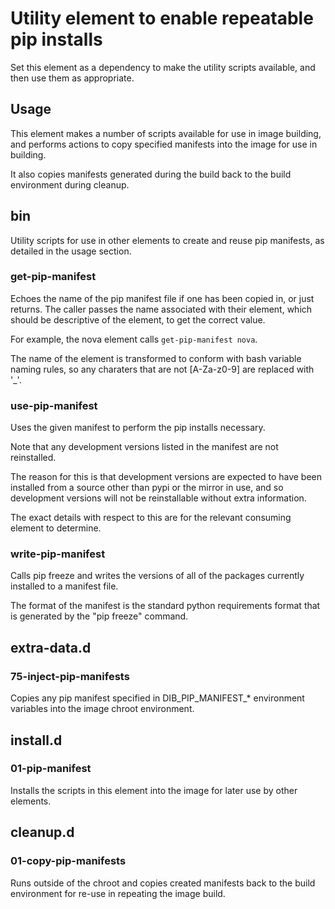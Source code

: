 Utility element to enable repeatable pip installs
=================================================

Set this element as a dependency to make the utility scripts available,
and then use them as appropriate.

## Usage
This element makes a number of scripts available for use in image building, and
performs actions to copy specified manifests into the image for use in building.

It also copies manifests generated during the build back to the build environment
during cleanup.

## bin
Utility scripts for use in other elements to create and reuse pip manifests,
as detailed in the usage section.

### get-pip-manifest
Echoes the name of the pip manifest file if one has been copied in, or just
returns.  The caller passes the name associated with their element, which
should be descriptive of the element, to get the correct value.

For example, the nova element calls `get-pip-manifest nova`.

The name of the element is transformed to conform with bash variable naming
rules, so any charaters that are not [A-Za-z0-9] are replaced with '\_'.

### use-pip-manifest
Uses the given manifest to perform the pip installs necessary.

Note that any development versions listed in the manifest are not reinstalled.

The reason for this is that development versions are expected to have been
installed from a source other than pypi or the mirror in use, and so development
versions will not be reinstallable without extra information.

The exact details with respect to this are for the relevant consuming element to
determine.

### write-pip-manifest
Calls pip freeze and writes the versions of all of the packages currently
installed to a manifest file.

The format of the manifest is the standard python requirements format that is
generated by the "pip freeze" command.

## extra-data.d

### 75-inject-pip-manifests
Copies any pip manifest specified in DIB\_PIP\_MANIFEST\_\* environment variables
into the image chroot environment.

## install.d

### 01-pip-manifest
Installs the scripts in this element into the image for later use by other elements.

## cleanup.d

### 01-copy-pip-manifests
Runs outside of the chroot and copies created manifests back to the
build environment for re-use in repeating the image build.

